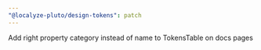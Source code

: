 ```yaml
---
"@localyze-pluto/design-tokens": patch
---
```


Add right property category instead of name to TokensTable on docs pages
